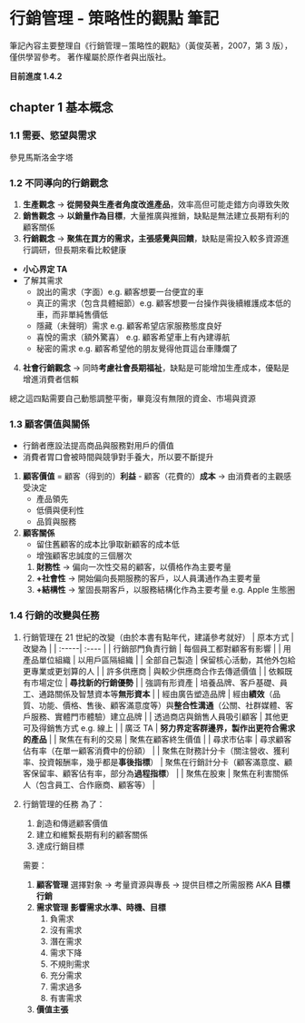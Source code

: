 # 行銷管理 - 策略性的觀點 筆記

筆記內容主要整理自《行銷管理－策略性的觀點》（黃俊英著，2007，第 3 版），僅供學習參考。
著作權屬於原作者與出版社。

**目前進度 1.4.2**

## chapter 1 基本概念

### 1.1 需要、慾望與需求

參見馬斯洛金字塔

### 1.2 不同導向的行銷觀念

1. **生產觀念** → **從開發與生產者角度改進產品**，效率高但可能走錯方向導致失敗
2. **銷售觀念** → **以銷量作為目標**，大量推廣與推銷，缺點是無法建立長期有利的顧客關係
3. **行銷觀念** → **聚焦在買方的需求，主張感覺與回饋**，缺點是需投入較多資源進行調研，但長期來看比較健康

- **小心界定 TA**
- 了解其需求
  - 說出的需求（字面）e.g. 顧客想要一台便宜的車
  - 真正的需求（包含具體細節）e.g. 顧客想要一台操作與後續維護成本低的車，而非單純售價低
  - 隱藏（未聲明）需求 e.g. 顧客希望店家服務態度良好
  - 喜悅的需求（額外驚喜） e.g. 顧客希望車上有內建導航
  - 秘密的需求 e.g. 顧客希望他的朋友覺得他買這台車賺爛了

4. **社會行銷觀念** → 同時**考慮社會長期福祉**，缺點是可能增加生產成本，優點是增進消費者信賴

總之這四點需要自己動態調整平衡，畢竟沒有無限的資金、市場與資源

### 1.3 顧客價值與關係

- 行銷者應設法提高商品與服務對用戶的價值
- 消費者胃口會被時間與競爭對手養大，所以要不斷提升

1. **顧客價值** = 顧客（得到的）**利益** - 顧客（花費的）**成本** → 由消費者的主觀感受決定
   - 產品領先
   - 低價與便利性
   - 品質與服務
2. **顧客關係**
   - 留住舊顧客的成本比爭取新顧客的成本低
   - 增強顧客忠誠度的三個層次
   1. **財務性** → 偏向一次性交易的顧客，以價格作為主要考量
   2. **+社會性** → 開始偏向長期服務的客戶，以人員溝通作為主要考量
   3. **+結構性** → 鞏固長期客戶，以服務結構化作為主要考量 e.g. Apple 生態圈

### 1.4 行銷的改變與任務

1. 行銷管理在 21 世紀的改變（由於本書有點年代，建議參考就好）
   | 原本方式 | 改變為 |
   | :-----| :---- |
   | 行銷部門負責行銷 | 每個員工都對顧客有影響 |
   | 用產品單位組織 | 以用戶區隔組織 |
   | 全部自己製造 | 保留核心活動，其他外包給更專業或更划算的人 |
   | 許多供應商 | 與較少供應商合作去傳遞價值 |
   | 依賴既有市場定位 | **尋找新的行銷優勢** |
   | 強調有形資產 | 培養品牌、客戶基礎、員工、通路關係及智慧資本等**無形資本** |
   | 經由廣告塑造品牌 | 經由**績效**（品質、功能、價格、售後、顧客滿意度等）與**整合性溝通**（公關、社群媒體、客戶服務、實體門市體驗）建立品牌 |
   | 透過商店與銷售人員吸引顧客 | 其他更可及得銷售方式 e.g. 線上 |
   | 廣泛 TA | **努力界定客群邊界，製作出更符合需求的產品** |
   | 聚焦在有利的交易 | 聚焦在顧客終生價值 |
   | 尋求市佔率 | 尋求顧客佔有率（在單一顧客消費中的份額） |
   | 聚焦在財務計分卡（關注營收、獲利率、投資報酬率，幾乎都是**事後指標**） | 聚焦在行銷計分卡（顧客滿意度、顧客保留率、顧客佔有率，部分為**過程指標**） |
   | 聚焦在股東 | 聚焦在利害關係人（包含員工、合作廠商、顧客等） |

2. 行銷管理的任務
   為了：

   1. 創造和傳遞顧客價值
   2. 建立和維繫長期有利的顧客關係
   3. 達成行銷目標

   需要：

   1. **顧客管理**
      選擇對象 -> 考量資源與專長 -> 提供目標之所需服務
      AKA **目標行銷**
   2. **需求管理**
      **影響需求水準、時機、目標**
      1. 負需求
      2. 沒有需求
      3. 潛在需求
      4. 需求下降
      5. 不規則需求
      6. 充分需求
      7. 需求過多
      8. 有害需求
   3. **價值主張**
